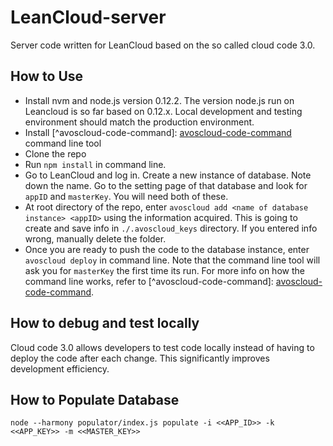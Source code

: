 # LeanCloud-server
Server code written for LeanCloud based on the so called cloud code 3.0. 

## How to Use
- Install nvm and node.js version 0.12.2. The version node.js run on Leancloud is so far based on 0.12.x. Local development and testing environment should match the production environment.
- Install [^avoscloud-code-command]: [avoscloud-code-command](https://github.com/leancloud/avoscloud-code-command) command line tool
- Clone the repo
- Run `npm install` in command line.
- Go to LeanCloud and log in. Create a new instance of database. Note down the name. Go to the setting page of that database and look for `appID` and `masterKey`. You will need both of these.
- At root directory of the repo, enter `avoscloud add <name of database instance> <appID>` using the information acquired. This is going to create and save info in `./.avoscloud_keys` directory. If you entered info wrong, manually delete the folder.
- Once you are ready to push the code to the database instance, enter `avoscloud deploy` in command line. Note that the command line tool will ask you for `masterKey` the first time its run. For more info on how the command line works, refer to [^avoscloud-code-command]: [avoscloud-code-command](https://github.com/leancloud/avoscloud-code-command).

## How to debug and test locally
Cloud code 3.0 allows developers to test code locally instead of having to deploy the code after each change. This significantly improves development efficiency.

## How to Populate Database
`node --harmony populator/index.js populate -i <<APP_ID>> -k <<APP_KEY>> -m <<MASTER_KEY>>`